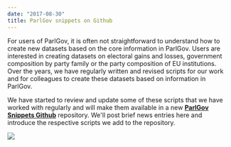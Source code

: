 ```yaml
---
date: "2017-08-30"
title: ParlGov snippets on Github
---
```


For users of ParlGov, it is often not straightforward to understand how to create new datasets based on the core information in ParlGov. Users are interested in creating datasets on electoral gains and losses, government composition by party family or the party composition of EU institutions. Over the years, we have regularly written and revised scripts for our work and for colleagues to create these datasets based on information in ParlGov.

We have started to review and update some of these scripts that we have worked with regularly and will make them available in a new __[ParlGov Snippets Github](https://github.com/hdigital/parlgov-snippets)__ repository. We'll post brief news entries here and introduce the respective scripts we add to the repository.



![](/images/parliament-scotland.jpg)
